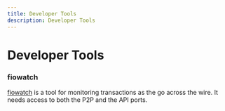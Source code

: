 ```yaml
---
title: Developer Tools
description: Developer Tools
---
```


# Developer Tools

### fiowatch

[fiowatch](https://github.com/blockpane/fiowatch/releases) is a tool for monitoring transactions as the go across the wire. It needs access to both the P2P and the API ports.

